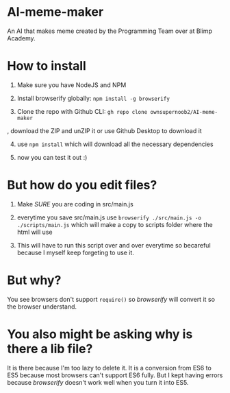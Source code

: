 # AI-meme-maker

An AI that makes meme created by the Programming Team over at Blimp Academy.

# How to install

1. Make sure you have NodeJS and NPM
2. Install browserify globally:
`npm install -g browserify`

3. Clone the repo with Github CLI:
`gh repo clone ownsupernoob2/AI-meme-maker`

, download the ZIP and unZIP it or use Github Desktop to download it

4. use `npm install` which will download all the necessary dependencies

5. now you can test it out :)

# But how do you edit files?

1. Make *SURE* you are coding in src/main.js

2. everytime you save src/main.js use `browserify ./src/main.js -o ./scripts/main.js` which will make a copy to scripts folder where the html will use

3. This will have to run this script over and over everytime so becareful because I myself keep forgeting to use it.

# But why?

You see browsers don't support `require()` so *browserify* will convert it so the browser understand.

# You also might be asking why is there a lib file?

It is there because I'm too lazy to delete it. It is a conversion from ES6 to ES5 because most browsers can't support ES6 fully.
But I kept having errors because *browserify* doesn't work well when you turn it into ES5.

